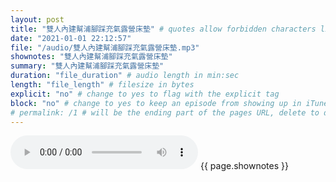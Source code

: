 ```yaml
---
layout: post
title: "雙人內建幫浦腳踩充氣露營床墊" # quotes allow forbidden characters like the colon
date: "2021-01-01 22:12:57"
file: "/audio/雙人內建幫浦腳踩充氣露營床墊.mp3"
shownotes: "雙人內建幫浦腳踩充氣露營床墊"
summary: "雙人內建幫浦腳踩充氣露營床墊"
duration: "file_duration" # audio length in min:sec
length: "file_length" # filesize in bytes
explicit: "no" # change to yes to flag with the explicit tag
block: "no" # change to yes to keep an episode from showing up in iTunes
# permalink: /1 # will be the ending part of the pages URL, delete to default to the title
---
```


<audio controls>
<source src="{{site.url}}{{site.baseurl}}{{ page.file }}" type="audio/x-mp3">
Your browser does not support the audio element.
</audio>
{{ page.shownotes }}
